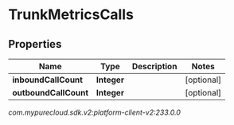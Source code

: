 # TrunkMetricsCalls


## Properties

| Name | Type | Description | Notes |
| ------------ | ------------- | ------------- | ------------- |
| **inboundCallCount** | **Integer** |  |  [optional] |
| **outboundCallCount** | **Integer** |  |  [optional] |




_com.mypurecloud.sdk.v2:platform-client-v2:233.0.0_
